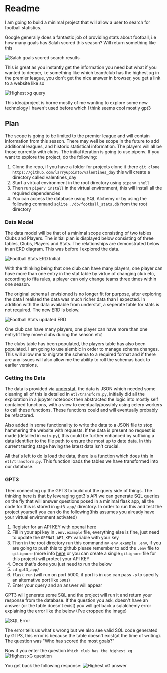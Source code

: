 # Readme

I am going to build a minimal project that will allow a user to search for football statistics.

Google generally does a fantastic job of providing stats about football, i.e  how many goals has Salah scored this season? Will return something like this

![Salah goals scored search results](mo_salah_search.png)

This is great as you instantly get the information you need but what if you wanted to deeper, i.e something like which team/club has the highest xg in the premier league, you don't get the nice answer in browser, you get a link to a website like so

![Highest xg query](highest_xg.png)

This idea/project is borne mostly of me wanting to explore some new technology I haven't used before which I think seems cool mostly gpt3

## Plan

The scope is going to be limited to the premier league and will contain information from this season. There may well be scope in the future to add additional leagues, and historic statistical information. The players will all be those currently with clubs. The initial iteration is going to use pipenv. If you want to explore the project, do the following:

1. Clone the repo, if you have a folder for projects clone it there ```git clone https://github.com/larry6point6/valentines_day``` this will create a directory called valentines_day
2. Start a virtual environment in the root directory using ```pipenv shell```
3. Then run ```pipenv install``` in the virtual environment, this will install all the required dependencies
4. You can access the database using SQL Alchemy or by using the following command ```sqlite ./db/football_stats.db``` from the root directory

### Data Model

The data model will be that of a minimal scope consisting of two tables Clubs and Players. The initial plan is displayed below consisting of three tables, Clubs, Players and Stats. The relationships are demonstrated below in an ERD diagram. This was before I explored the data.

![Football Stats ERD Initial](football_stats_erd.png)

With the thinking being that one club can have many players, one player can have more than one entry in the stat table by virtue of changing club etc, according to fifa rules, a player can only change teams three times within one season.

The original schema I envisioned is no longer fit for purpose, after exploring the data I realised the data was much richer data than I expected. In addition with the data available from understat, a seperate table for stats is not required. The new ERD is below.

![Football Stats updated ERD](football_stats_erd_updated.png)

One club can have many players, one player can have more than one entry(if they move clubs during the season etc)

The clubs table has been populated, the players table has also been populated. I am going to use alembic in order to manage schema changes. This will allow me to migrate the schema to a required format and if there are any issues will also allow me the ability to roll the schemas back to earlier versions.

### Getting the Data

The data is provided via [understat](https://understat.com/), the data is JSON which needed some cleaning all of this is detailed in ```etl/transform.py```, initially did all the exploration in a jupyter notebook then abstracted the logic into mostly self contained functions, with a view to eventually/possibly using celery workers to call these functions. These functions could and will eventually probably be refactored.

Also added in some functionality to write the data to a JSON file to stop hammering the website with requests. If the data is present no request is made (detailed in ```main.py```), this could be further enhanced by suffixing a data identifier to the file path to ensure the most up to date data. In this current testing stage having the latest data isn't crucial.

All that's left to do is load the data, there is a function which does this in ```etl/transform.py```. This function loads the tables we have transformed into our database.

### GPT3

Then connecting up the GPT3 to build out the query side of things. The thinking here is that by leveraging gpt3's API we can generate SQL queries on the fly that will answer questions posed in a minimal flask app, all the code for this is stored in ```gpt3_app/``` directory. In order to run this and test the project yourself you can do the following(this assumes you already have your virtual environment activated)

1) Register for an API KEY with openai [here](https://openai.com/api/)
2) Fill in your api key in ```.env.example``` file, everything else is fine, just need to update the ```OPENAI_API_KEY``` variable with your key
3) Then in the root directory run this command ```mv env.example .env```, if you are going to push this to github please remember to add the ```.env``` file to ```gitignore``` (more info [here](https://sebastiandedeyne.com/setting-up-a-global-gitignore-file/) or you can create a single ```gitignore``` file for this project) will protect your API KEY
4) Once that's done you just need to run the below
5) ```cd gpt3_app/```
6) ```flask run``` (will run on port 5000, if port is in use can pass ```-p``` to specify an alternative port like ```5001```)
7) Enter your query and an answer will appear

GPT3 will generate some SQL and the project will run it and return your response from the database. If the question you ask, doesn't have an answer (or the table doesn't exist) you will get back a sqlalchemy error explaining the error like the below (I've cropped the image)

![SQL Error](sql_alechemy_error.png)

The error tells us what's wrong but we also see valid SQL code generated by GTP3, this error is because the table doesn't exist(at the time of writing). The question was "Who has scored the most goals?"

Now if you enter the question ```Which club has the highest xg```
![Highest xG question](highest_xg_question.png)

You get back the following response:
![Highest xG answer](highest_xg_answer.png)
